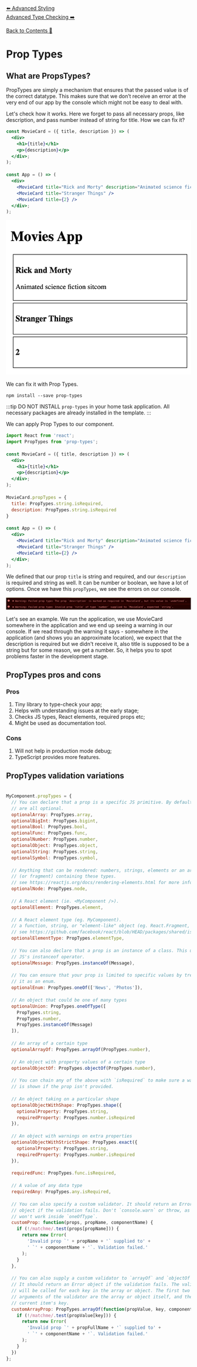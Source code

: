 [⬅️ Advanced Styling](../styling/advanced-styling.md)  
[Advanced Type Checking ➡️](advanced-type-checking.md)

[Back to Contents 📑](../../README.md#module-3-4)

# Prop Types

## What are PropsTypes?

PropTypes are simply a mechanism that ensures that the passed value is of the correct datatype. This makes sure that we don’t receive an error at the very end of our app by the console which might not be easy to deal with.

Let's check how it works. Here we forget to pass all necessary props, like description, and pass number instead of string for title. How we can fix it?

```jsx
const MovieCard = ({ title, description }) => (
  <div>
    <h1>{title}</h1>
    <p>{description}</p>
  </div>;
);

const App = () => (
  <div>
    <MovieCard title="Rick and Morty" description="Animated science fiction sitcom" />
    <MovieCard title="Stranger Things" />
    <MovieCard title={2} />
  </div>;
);
```

![Movies App](images/movies-app.png)

We can fix it with Prop Types.

```http request
npm install --save prop-types
```

:::tip
DO NOT INSTALL `prop-types` in your home task application. All necessary packages are already installed in the template.
:::

We can apply Prop Types to our component.

```jsx
import React from 'react';
import PropTypes from 'prop-types';

const MovieCard = ({ title, description }) => (
  <div>
    <h1>{title}</h1>
    <p>{description}</p>
  </div>;
);

MovieCard.propTypes = {
  title: PropTypes.string.isRequired,
  description: PropTypes.string.isRequired
}

const App = () => (
  <div>
    <MovieCard title="Rick and Morty" description="Animated science fiction sitcom" />
    <MovieCard title="Stranger Things" />
    <MovieCard title={2} />
  </div>;
);
```

We defined that our prop `title` is string and required, and our `description` is required and string as well.
It can be number or boolean, we have a lot of options.
Once we have this `propTypes`, we see the errors on our console.

![Prop Types](images/prop-types.png)

Let's see an example. We run the application, we use MovieCard somewhere in the application and we end up seeing a warning in our console. If we read through the warning it says - somewhere in the application (and shows you an approximate location), we expect that the description is required but we didn't receive it, also title is supposed to be a string but for some reason, we get a number. So, it helps you to spot problems faster in the development stage.

## PropTypes pros and cons

### Pros

1. Tiny library to type-check your app;
2. Helps with understanding issues at the early stage;
3. Checks JS types, React elements, required props etc;
4. Might be used as documentation tool.

### Cons
1. Will not help in production mode debug;
2. TypeScript provides more features.

## PropTypes validation variations

```js

MyComponent.propTypes = {
  // You can declare that a prop is a specific JS primitive. By default, these
  // are all optional.
  optionalArray: PropTypes.array,
  optionalBigInt: PropTypes.bigint,
  optionalBool: PropTypes.bool,
  optionalFunc: PropTypes.func,
  optionalNumber: PropTypes.number,
  optionalObject: PropTypes.object,
  optionalString: PropTypes.string,
  optionalSymbol: PropTypes.symbol,

  // Anything that can be rendered: numbers, strings, elements or an array
  // (or fragment) containing these types.
  // see https://reactjs.org/docs/rendering-elements.html for more info
  optionalNode: PropTypes.node,

  // A React element (ie. <MyComponent />).
  optionalElement: PropTypes.element,

  // A React element type (eg. MyComponent).
  // a function, string, or "element-like" object (eg. React.Fragment, Suspense, etc.)
  // see https://github.com/facebook/react/blob/HEAD/packages/shared/isValidElementType.js
  optionalElementType: PropTypes.elementType,

  // You can also declare that a prop is an instance of a class. This uses
  // JS's instanceof operator.
  optionalMessage: PropTypes.instanceOf(Message),

  // You can ensure that your prop is limited to specific values by treating
  // it as an enum.
  optionalEnum: PropTypes.oneOf(['News', 'Photos']),

  // An object that could be one of many types
  optionalUnion: PropTypes.oneOfType([
    PropTypes.string,
    PropTypes.number,
    PropTypes.instanceOf(Message)
  ]),

  // An array of a certain type
  optionalArrayOf: PropTypes.arrayOf(PropTypes.number),

  // An object with property values of a certain type
  optionalObjectOf: PropTypes.objectOf(PropTypes.number),

  // You can chain any of the above with `isRequired` to make sure a warning
  // is shown if the prop isn't provided.

  // An object taking on a particular shape
  optionalObjectWithShape: PropTypes.shape({
    optionalProperty: PropTypes.string,
    requiredProperty: PropTypes.number.isRequired
  }),

  // An object with warnings on extra properties
  optionalObjectWithStrictShape: PropTypes.exact({
    optionalProperty: PropTypes.string,
    requiredProperty: PropTypes.number.isRequired
  }),

  requiredFunc: PropTypes.func.isRequired,

  // A value of any data type
  requiredAny: PropTypes.any.isRequired,

  // You can also specify a custom validator. It should return an Error
  // object if the validation fails. Don't `console.warn` or throw, as this
  // won't work inside `oneOfType`.
  customProp: function(props, propName, componentName) {
    if (!/matchme/.test(props[propName])) {
      return new Error(
        'Invalid prop `' + propName + '` supplied to' +
        ' `' + componentName + '`. Validation failed.'
      );
    }
  },

  // You can also supply a custom validator to `arrayOf` and `objectOf`.
  // It should return an Error object if the validation fails. The validator
  // will be called for each key in the array or object. The first two
  // arguments of the validator are the array or object itself, and the
  // current item's key.
  customArrayProp: PropTypes.arrayOf(function(propValue, key, componentName, location, propFullName) {
    if (!/matchme/.test(propValue[key])) {
      return new Error(
        'Invalid prop `' + propFullName + '` supplied to' +
        ' `' + componentName + '`. Validation failed.'
      );
    }
  })
};
```
